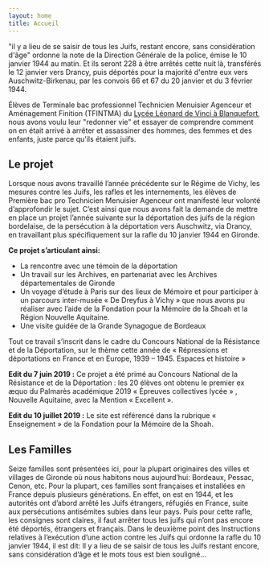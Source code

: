 ```yaml
---
layout: home
title: Accueil
---
```


"il y a lieu de se saisir de tous les Juifs, restant encore, sans considération d'âge" ordonne la note de la Direction Générale de la police, émise le 10 janvier 1944 au matin. Et ils seront 228 à être arrêtés cette nuit là, transférés le 12 janvier vers Drancy, puis déportés pour la majorité d'entre eux vers Auschwitz-Birkenau, par les convois 66 et 67 du 20 janvier et du 3 février 1944. 

Élèves de Terminale bac professionnel Technicien Menuisier Agenceur et Aménagement Finition (TFINTMA) du [Lycée Léonard de Vinci à Blanquefort][1], nous avons voulu leur "redonner vie" et essayer de comprendre comment on en était arrivé à arrêter et assassiner des hommes, des femmes et des enfants, juste parce qu'ils étaient juifs.

## Le projet

Lorsque nous avons travaillé l’année précédente sur le Régime de Vichy, les mesures contre les Juifs, les rafles et les internements, les élèves de Première bac pro Technicien Menuisier Agenceur ont manifesté leur volonté d’approfondir le sujet. C’est ainsi que nous avons fait la demande de mettre en place un projet l’année suivante sur la déportation des juifs de la région bordelaise, de la persécution à la déportation vers Auschwitz, via Drancy, en travaillant plus spécifiquement sur la rafle du 10 janvier 1944 en Gironde. 

**Ce projet s’articulant ainsi:**

- La rencontre avec une témoin de la déportation
- Un travail sur les Archives, en partenariat avec les Archives départementales de Gironde
- Un voyage d’étude à Paris sur des lieux de Mémoire et pour participer à un parcours inter-musée « De Dreyfus à Vichy » que nous avons pu réaliser avec l’aide de la Fondation pour la Mémoire de la Shoah et la Région Nouvelle Aquitaine.
- Une visite guidée de la Grande Synagogue de Bordeaux

Tout ce travail s’inscrit dans le cadre du Concours National de la Résistance et de la Déportation, sur le thème cette année de « Répressions et déportations en France et en Europe, 1939 – 1945. Espaces et histoire »

**Edit du 7 juin 2019 :** Ce projet a été primé au Concours National de la Résistance et de la Déportation : les 20 élèves ont obtenu le premier ex æquo du Palmarès académique 2019 « Épreuves collectives lycée » , Nouvelle Aquitaine, avec la Mention « Excellent ».

**Edit du 10 juillet 2019 :** Le site est référencé dans la rubrique « Enseignement » de la Fondation pour la Mémoire de la Shoah.

## Les Familles

Seize familles sont présentées ici, pour la plupart originaires des villes et villages de Gironde où nous habitons nous aujourd’hui: Bordeaux, Pessac, Cenon, etc. Pour la plupart, ces familles sont françaises et installées en France depuis plusieurs générations. En effet, on est en 1944, et les autorités ont d’abord arrêté les Juifs étrangers, réfugiés en France, suite aux persécutions antisémites subies dans leur pays. Puis pour cette rafle, les consignes sont claires, il faut arrêter tous les juifs qui n’ont pas encore été déportés, étrangers et français. Dans le deuxième point des Instructions relatives à l’exécution d’une action contre les Juifs qui ordonne la rafle du 10 janvier 1944, il est dit: Il y a lieu de se saisir de tous les Juifs restant encore, sans considération d’âge et le mots tous est bien souligné…

[1]:https://www.lyceevinciblanquefort.fr
